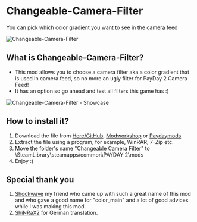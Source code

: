 # Changeable-Camera-Filter
You can pick which color gradient you want to see in the camera feed 

![Changeable-Camera-Filter](https://i.imgur.com/25Te7up.png)  

## What is Changeable-Camera-Filter?  
- This mod allows you to choose a camera filter aka a color gradient that is used in camera feed, so no more an ugly filter for PayDay 2 Camera Feed!  
- It has an option so go ahead and test all filters this game has :)  

![Changeable-Camera-Filter - Showcase](https://thumbs.gfycat.com/FrigidMassiveArabianhorse-size_restricted.gif)  

## How to install it?  
1. Download the file from [Here/GitHub](https://github.com/PJzuza/Changeable-Camera-Filter/archive/master.zip), [Modworkshop](https://modworkshop.net/mydownloads.php?action=view_down&did=22650) or [Paydaymods](http://download.paydaymods.com/download/latest/674)  
2. Extract the file using a program, for example, WinRAR, 7-Zip etc.  
3. Move the folder's name "Changeable Camera Filter" to \SteamLibrary\steamapps\common\PAYDAY 2\mods  
4. Enjoy :)  

## Special thank you  
1. [Shockwave](http://steamcommunity.com/profiles/76561198078556212/) my friend who came up with such a great name of this mod and who gave a good name for "color_main" and a lot of good advices while I was making this mod.  
2. [ShiNRaX2](http://steamcommunity.com/profiles/76561198028016758/) for German translation.
